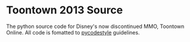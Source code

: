 # Toontown 2013 Source
The python source code for Disney's now discontinued MMO, Toontown Online. All code is fomatted to [pycodestyle](https://github.com/PyCQA/pycodestyle) guidelines. 

